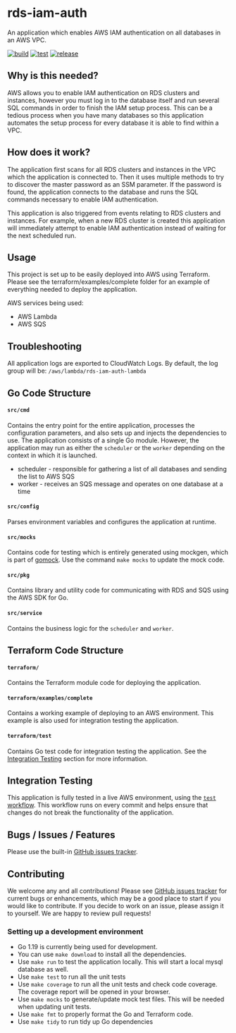# rds-iam-auth

An application which enables AWS IAM authentication on all databases in an AWS VPC.

[![build](https://github.com/champ-oss/rds-iam-auth/actions/workflows/build.yml/badge.svg)](https://github.com/champ-oss/rds-iam-auth/actions/workflows/build.yml)
[![test](https://github.com/champ-oss/rds-iam-auth/actions/workflows/test.yml/badge.svg)](https://github.com/champ-oss/rds-iam-auth/actions/workflows/test.yml)
[![release](https://github.com/champ-oss/rds-iam-auth/actions/workflows/release.yml/badge.svg)](https://github.com/champ-oss/rds-iam-auth/actions/workflows/release.yml)


## Why is this needed?
AWS allows you to enable IAM authentication on RDS clusters and instances, however you must log in to the database itself and run several
SQL commands in order to finish the IAM setup process. This can be a tedious process when you have many databases so this application
automates the setup process for every database it is able to find within a VPC.


## How does it work?
The application first scans for all RDS clusters and instances in the VPC which the application is connected to. Then it uses multiple methods to try
to discover the master password as an SSM parameter. If the password is found, the application connects to the database and runs the SQL commands
necessary to enable IAM authentication. 

This application is also triggered from events relating to RDS clusters and instances. For example, when a new RDS cluster is created this application will
immediately attempt to enable IAM authentication instead of waiting for the next scheduled run.


## Usage
This project is set up to be easily deployed into AWS using Terraform. Please see the terraform/examples/complete folder for an example of everything needed to deploy the application.

AWS services being used:
- AWS Lambda
- AWS SQS


## Troubleshooting
All application logs are exported to CloudWatch Logs. By default, the log group will be: `/aws/lambda/rds-iam-auth-lambda`

## Go Code Structure

#### `src/cmd`
Contains the entry point for the entire application, processes the configuration parameters, and also sets up and injects the dependencies to use.
The application consists of a single Go module. However, the application may run as either the `scheduler` or the `worker` depending on the context in which it is launched.

- scheduler - responsible for gathering a list of all databases and sending the list to AWS SQS
- worker - receives an SQS message and operates on one database at a time

#### `src/config`
Parses environment variables and configures the application at runtime.

#### `src/mocks`
Contains code for testing which is entirely generated using mockgen, which is part of [gomock](https://github.com/golang/mock). Use the command `make mocks` to update the mock code.

#### `src/pkg`
Contains library and utility code for communicating with RDS and SQS using the AWS SDK for Go.

#### `src/service`
Contains the business logic for the `scheduler` and `worker`.



## Terraform Code Structure
#### `terraform/`
Contains the Terraform module code for deploying the application.

#### `terraform/examples/complete`
Contains a working example of deploying to an AWS environment. This example is also used for integration testing the application.

#### `terraform/test`
Contains Go test code for integration testing the application. See the [Integration Testing](#integration-testing) section for more information.


## Integration Testing
This application is fully tested in a live AWS environment, using the [`test` workflow](https://github.com/champ-oss/rds-iam-auth/blob/main/.github/workflows/test.yml).
This workflow runs on every commit and helps ensure that changes do not break the functionality of the application.



## Bugs / Issues / Features
Please use the built-in [GitHub issues tracker](https://github.com/champ-oss/rds-iam-auth/issues).


## Contributing
We welcome any and all contributions! Please see [GitHub issues tracker](https://github.com/champ-oss/rds-iam-auth/issues) for current bugs or enhancements, which may be a good place to start if you would like to contribute.
If you decide to work on an issue, please assign it to yourself. We are happy to review pull requests!


### Setting up a development environment
- Go 1.19 is currently being used for development.
- You can use `make download` to install all the dependencies.
- Use `make run` to test the application locally. This will start a local mysql database as well.
- Use `make test` to run all the unit tests
- Use `make coverage` to run all the unit tests and check code coverage. The coverage report will be opened in your browser.
- Use `make mocks` to generate/update mock test files. This will be needed when updating unit tests.
- Use `make fmt` to properly format the Go and Terraform code.
- Use `make tidy` to run tidy up Go dependencies